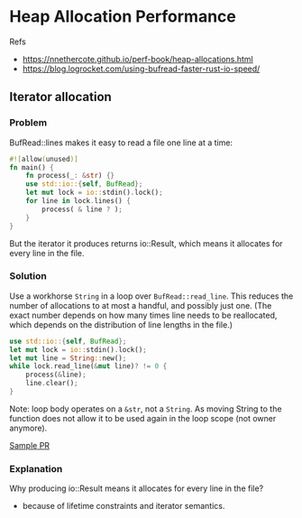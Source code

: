 # Heap Allocation Performance

Refs
- https://nnethercote.github.io/perf-book/heap-allocations.html
- https://blog.logrocket.com/using-bufread-faster-rust-io-speed/

## Iterator allocation
### Problem
BufRead::lines makes it easy to read a file one line at a time:
```rust
#![allow(unused)]
fn main() {
    fn process(_: &str) {}
    use std::io::{self, BufRead};
    let mut lock = io::stdin().lock();
    for line in lock.lines() {
        process( & line ? );
    }
}
```
But the iterator it produces returns io::Result<String>, which means it allocates for every line in the file.

### Solution
Use a workhorse `String` in a loop over `BufRead::read_line`.
This reduces the number of allocations to at most a handful, and possibly just one. (The exact number depends on how many times line needs to be reallocated, which depends on the distribution of line lengths in the file.)

```rust 
use std::io::{self, BufRead};
let mut lock = io::stdin().lock();
let mut line = String::new();
while lock.read_line(&mut line)? != 0 {
    process(&line);
    line.clear();
}
```

Note: loop body operates on a `&str`, not a `String`. 
As moving String to the function does not allow it to be used again in the loop scope (not owner anymore).

[Sample PR](https://github.com/nnethercote/counts/commit/7d39bbb1867720ef3b9799fee739cd717ad1539a)

### Explanation
Why producing io::Result<String> means it allocates for every line in the file?
- because of lifetime constraints and iterator semantics.
